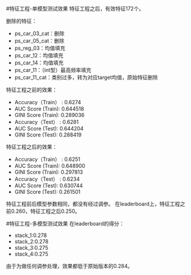 #特征工程-单模型测试效果
特征工程之后，有效特征172个。

删除的特征：

* ps_car_03_cat：删除
* ps_car_05_cat：删除
* ps_reg_03：均值填充
* ps_car_12：均值填充
* ps_car_14：均值填充
* ps_car_11：（int型）最高频率填充
* ps_car_11_cat：类别过多，转为对应target均值，原始特征删除

特征工程之前的效果：

* Accuracy（Train） : 0.6274
* AUC Score (Train): 0.644518
* GINI Score (Train): 0.289036
* Accuracy（Test） : 0.6281
* AUC Score (Test): 0.644204
* GINI Score (Test): 0.288419


特征工程之后的效果：

* Accuracy（Train） : 0.6251
* AUC Score (Train): 0.648900
* GINI Score (Train): 0.297813
* Accuracy（Test） : 0.6234
* AUC Score (Test): 0.630744
* GINI Score (Test): 0.261501

特征工程前后模型参数相同，都没有经过调参。
在leaderboard上，特征工程之前0.260，特征工程之后0.250。

#特征工程-多模型测试效果
在leaderboard的得分：

* stack_1:0.278
* stack_2:0.278
* stack_3:0.275
* stack_4:0.275

由于为做任何调参处理，效果都低于原始版本的0.284。
